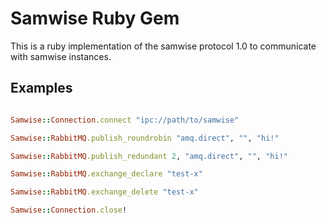 

# Samwise Ruby Gem #

This is a ruby implementation of the samwise protocol 1.0 to communicate with samwise instances.

## Examples ##

```ruby

Samwise::Connection.connect "ipc://path/to/samwise"

Samwise::RabbitMQ.publish_roundrobin "amq.direct", "", "hi!"

Samwise::RabbitMQ.publish_redundant 2, "amq.direct", "", "hi!"

Samwise::RabbitMQ.exchange_declare "test-x"

Samwise::RabbitMQ.exchange_delete "test-x"

Samwise::Connection.close!

```
